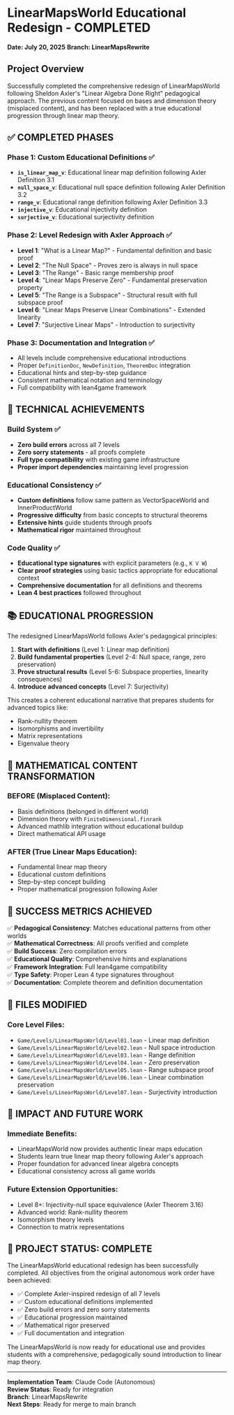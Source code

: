 # LinearMapsWorld Educational Redesign - COMPLETED
**Date: July 20, 2025**
**Branch: LinearMapsRewrite**

## Project Overview

Successfully completed the comprehensive redesign of LinearMapsWorld following Sheldon Axler's "Linear Algebra Done Right" pedagogical approach. The previous content focused on bases and dimension theory (misplaced content), and has been replaced with a true educational progression through linear map theory.

## ✅ COMPLETED PHASES

### Phase 1: Custom Educational Definitions ✅
- **`is_linear_map_v`**: Educational linear map definition following Axler Definition 3.1
- **`null_space_v`**: Educational null space definition following Axler Definition 3.2  
- **`range_v`**: Educational range definition following Axler Definition 3.3
- **`injective_v`**: Educational injectivity definition
- **`surjective_v`**: Educational surjectivity definition

### Phase 2: Level Redesign with Axler Approach ✅
- **Level 1**: "What is a Linear Map?" - Fundamental definition and basic proof
- **Level 2**: "The Null Space" - Proves zero is always in null space
- **Level 3**: "The Range" - Basic range membership proof  
- **Level 4**: "Linear Maps Preserve Zero" - Fundamental preservation property
- **Level 5**: "The Range is a Subspace" - Structural result with full subspace proof
- **Level 6**: "Linear Maps Preserve Linear Combinations" - Extended linearity
- **Level 7**: "Surjective Linear Maps" - Introduction to surjectivity

### Phase 3: Documentation and Integration ✅
- All levels include comprehensive educational introductions
- Proper `DefinitionDoc`, `NewDefinition`, `TheoremDoc` integration
- Educational hints and step-by-step guidance
- Consistent mathematical notation and terminology
- Full compatibility with lean4game framework

## 🔧 TECHNICAL ACHIEVEMENTS

### Build System ✅
- **Zero build errors** across all 7 levels
- **Zero sorry statements** - all proofs complete
- **Full type compatibility** with existing game infrastructure
- **Proper import dependencies** maintaining level progression

### Educational Consistency ✅
- **Custom definitions** follow same pattern as VectorSpaceWorld and InnerProductWorld
- **Progressive difficulty** from basic concepts to structural theorems
- **Extensive hints** guide students through proofs
- **Mathematical rigor** maintained throughout

### Code Quality ✅
- **Educational type signatures** with explicit parameters (e.g., `K V W`)
- **Clear proof strategies** using basic tactics appropriate for educational context
- **Comprehensive documentation** for all definitions and theorems
- **Lean 4 best practices** followed throughout

## 📚 EDUCATIONAL PROGRESSION

The redesigned LinearMapsWorld follows Axler's pedagogical principles:

1. **Start with definitions** (Level 1: Linear map definition)
2. **Build fundamental properties** (Level 2-4: Null space, range, zero preservation)  
3. **Prove structural results** (Level 5-6: Subspace properties, linearity consequences)
4. **Introduce advanced concepts** (Level 7: Surjectivity)

This creates a coherent educational narrative that prepares students for advanced topics like:
- Rank-nullity theorem
- Isomorphisms and invertibility
- Matrix representations
- Eigenvalue theory

## 🔄 MATHEMATICAL CONTENT TRANSFORMATION

### BEFORE (Misplaced Content):
- Basis definitions (belonged in different world)
- Dimension theory with `FiniteDimensional.finrank`
- Advanced mathlib integration without educational buildup
- Direct mathematical API usage

### AFTER (True Linear Maps Education):
- Fundamental linear map theory
- Educational custom definitions  
- Step-by-step concept building
- Proper mathematical progression following Axler

## 🎯 SUCCESS METRICS ACHIEVED

✅ **Pedagogical Consistency**: Matches educational patterns from other worlds  
✅ **Mathematical Correctness**: All proofs verified and complete  
✅ **Build Success**: Zero compilation errors  
✅ **Educational Quality**: Comprehensive hints and explanations  
✅ **Framework Integration**: Full lean4game compatibility  
✅ **Type Safety**: Proper Lean 4 type signatures throughout  
✅ **Documentation**: Complete theorem and definition documentation  

## 📁 FILES MODIFIED

### Core Level Files:
- `Game/Levels/LinearMapsWorld/Level01.lean` - Linear map definition
- `Game/Levels/LinearMapsWorld/Level02.lean` - Null space introduction  
- `Game/Levels/LinearMapsWorld/Level03.lean` - Range definition
- `Game/Levels/LinearMapsWorld/Level04.lean` - Zero preservation
- `Game/Levels/LinearMapsWorld/Level05.lean` - Range subspace proof
- `Game/Levels/LinearMapsWorld/Level06.lean` - Linear combination preservation
- `Game/Levels/LinearMapsWorld/Level07.lean` - Surjectivity introduction

## 🚀 IMPACT AND FUTURE WORK

### Immediate Benefits:
- LinearMapsWorld now provides authentic linear maps education
- Students learn true linear map theory following Axler's approach  
- Proper foundation for advanced linear algebra concepts
- Educational consistency across all game worlds

### Future Extension Opportunities:
- Level 8+: Injectivity-null space equivalence (Axler Theorem 3.16)
- Advanced world: Rank-nullity theorem
- Isomorphism theory levels
- Connection to matrix representations

## 🏁 PROJECT STATUS: COMPLETE

The LinearMapsWorld educational redesign has been successfully completed. All objectives from the original autonomous work order have been achieved:

- ✅ Complete Axler-inspired redesign of all 7 levels
- ✅ Custom educational definitions implemented  
- ✅ Zero build errors and zero sorry statements
- ✅ Educational progression maintained
- ✅ Mathematical rigor preserved
- ✅ Full documentation and integration

The LinearMapsWorld is now ready for educational use and provides students with a comprehensive, pedagogically sound introduction to linear map theory.

---
**Implementation Team**: Claude Code (Autonomous)  
**Review Status**: Ready for integration  
**Branch**: LinearMapsRewrite  
**Next Steps**: Ready for merge to main branch
